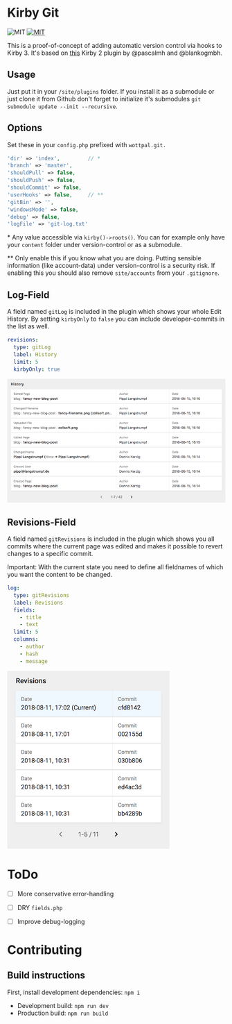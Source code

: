 # Kirby Git

![MIT](https://img.shields.io/badge/Kirby-3-green.svg)
[![MIT](https://img.shields.io/badge/license-MIT-blue.svg)](https://raw.githubusercontent.com/wottpal/kirby-anchor-headings/master/LICENSE)

This is a proof-of-concept of adding automatic version control via hooks to Kirby 3. It's based on [this](https://github.com/blankogmbh/kirby-git-commit-and-push-content) Kirby 2 plugin by @pascalmh and @blankogmbh.


## Usage

Just put it in your `/site/plugins` folder. If you install it as a submodule or just clone it from Github don't forget to initialize it's submodules `git
submodule update --init --recursive`.


## Options
Set these in your `config.php` prefixed with `wottpal.git.`

```php
'dir' => 'index',         // *
'branch' => 'master',
'shouldPull' => false,
'shouldPush' => false,
'shouldCommit' => false,
'userHooks' => false,     // **
'gitBin' => '',
'windowsMode' => false,
'debug' => false,
'logFile' => 'git-log.txt'
```

\* Any value accessible via `kirby()->roots()`. You can for example only have your `content` folder under version-control or as a submodule.

\*\* Only enable this if you know what you are doing. Putting sensible information (like account-data) under version-control is a security risk. If enabling this you should also remove `site/accounts` from your `.gitignore`.

## Log-Field

A field named `gitLog` is included in the plugin which shows your whole Edit History. By setting `kirbyOnly` to `false` you can include developer-commits in the list as well.

```yaml
revisions:
  type: gitLog
  label: History
  limit: 5
  kirbyOnly: true
  ```

![Git Log Field](gitlog-field.png)

## Revisions-Field

A field named `gitRevisions` is included in the plugin which shows you all commits where the current page was edited and makes it possible to revert changes to a specific commit.

Important: With the current state you need to define all fieldnames of which you want the content to be changed.

```yaml
log:
  type: gitRevisions
  label: Revisions
  fields:
    - title
    - text
  limit: 5
  columns:
    - author
    - hash
    - message
  ```

![Git Revisions Field](gitrevisions-field.png)


# ToDo

- [ ] More conservative error-handling
- [ ] DRY `fields.php`
- [ ] Improve debug-logging


# Contributing
## Build instructions

First, install development dependencies: `npm i`

 - Development build: `npm run dev`
 - Production build: `npm run build`
